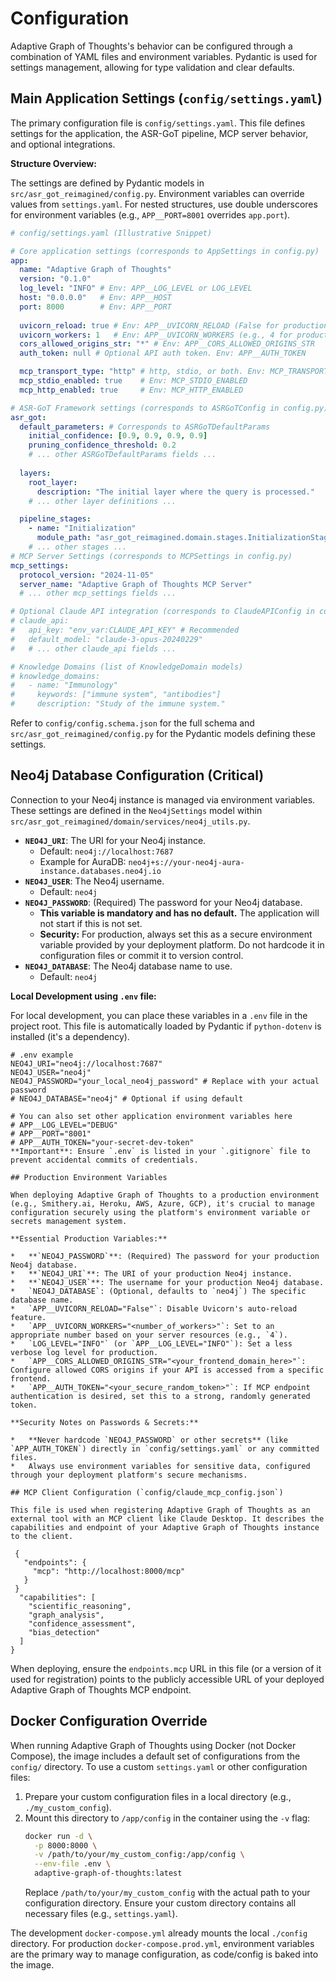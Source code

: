 # Configuration

Adaptive Graph of Thoughts's behavior can be configured through a combination of YAML files and environment variables. Pydantic is used for settings management, allowing for type validation and clear defaults.

## Main Application Settings (`config/settings.yaml`)

The primary configuration file is `config/settings.yaml`. This file defines settings for the application, the ASR-GoT pipeline, MCP server behavior, and optional integrations.

**Structure Overview:**

The settings are defined by Pydantic models in `src/asr_got_reimagined/config.py`. Environment variables can override values from `settings.yaml`. For nested structures, use double underscores for environment variables (e.g., `APP__PORT=8001` overrides `app.port`).

```yaml
# config/settings.yaml (Illustrative Snippet)

# Core application settings (corresponds to AppSettings in config.py)
app:
  name: "Adaptive Graph of Thoughts"
  version: "0.1.0"
  log_level: "INFO" # Env: APP__LOG_LEVEL or LOG_LEVEL
  host: "0.0.0.0"   # Env: APP__HOST
  port: 8000        # Env: APP__PORT
  
  uvicorn_reload: true # Env: APP__UVICORN_RELOAD (False for production)
  uvicorn_workers: 1   # Env: APP__UVICORN_WORKERS (e.g., 4 for production)
  cors_allowed_origins_str: "*" # Env: APP__CORS_ALLOWED_ORIGINS_STR
  auth_token: null # Optional API auth token. Env: APP__AUTH_TOKEN

  mcp_transport_type: "http" # http, stdio, or both. Env: MCP_TRANSPORT_TYPE
  mcp_stdio_enabled: true    # Env: MCP_STDIO_ENABLED
  mcp_http_enabled: true     # Env: MCP_HTTP_ENABLED

# ASR-GoT Framework settings (corresponds to ASRGoTConfig in config.py)
asr_got:
  default_parameters: # Corresponds to ASRGoTDefaultParams
    initial_confidence: [0.9, 0.9, 0.9, 0.9]
    pruning_confidence_threshold: 0.2
    # ... other ASRGoTDefaultParams fields ...
  
  layers:
    root_layer:
      description: "The initial layer where the query is processed."
    # ... other layer definitions ...

  pipeline_stages:
    - name: "Initialization"
      module_path: "asr_got_reimagined.domain.stages.InitializationStage"
    # ... other stages ...
# MCP Server Settings (corresponds to MCPSettings in config.py)
mcp_settings:
  protocol_version: "2024-11-05"
  server_name: "Adaptive Graph of Thoughts MCP Server"
  # ... other mcp_settings fields ...

# Optional Claude API integration (corresponds to ClaudeAPIConfig in config.py)
# claude_api:
#   api_key: "env_var:CLAUDE_API_KEY" # Recommended
#   default_model: "claude-3-opus-20240229"
#   # ... other claude_api fields ...

# Knowledge Domains (list of KnowledgeDomain models)
# knowledge_domains:
#   - name: "Immunology"
#     keywords: ["immune system", "antibodies"]
#     description: "Study of the immune system."
```

Refer to `config/config.schema.json` for the full schema and `src/asr_got_reimagined/config.py` for the Pydantic models defining these settings.

## Neo4j Database Configuration (Critical)

Connection to your Neo4j instance is managed via environment variables. These settings are defined in the `Neo4jSettings` model within `src/asr_got_reimagined/domain/services/neo4j_utils.py`.

*   **`NEO4J_URI`**: The URI for your Neo4j instance.
    *   Default: `neo4j://localhost:7687`
    *   Example for AuraDB: `neo4j+s://your-neo4j-aura-instance.databases.neo4j.io`
*   **`NEO4J_USER`**: The Neo4j username.
    *   Default: `neo4j`
*   **`NEO4J_PASSWORD`**: (Required) The password for your Neo4j database.
    *   **This variable is mandatory and has no default.** The application will not start if this is not set.
    *   **Security:** For production, always set this as a secure environment variable provided by your deployment platform. Do not hardcode it in configuration files or commit it to version control.
*   **`NEO4J_DATABASE`**: The Neo4j database name to use.
    *   Default: `neo4j`

**Local Development using `.env` file:**

For local development, you can place these variables in a `.env` file in the project root. This file is automatically loaded by Pydantic if `python-dotenv` is installed (it's a dependency).

```env
# .env example
NEO4J_URI="neo4j://localhost:7687"
NEO4J_USER="neo4j"
NEO4J_PASSWORD="your_local_neo4j_password" # Replace with your actual password
# NEO4J_DATABASE="neo4j" # Optional if using default

# You can also set other application environment variables here
# APP__LOG_LEVEL="DEBUG"
# APP__PORT="8001"
# APP__AUTH_TOKEN="your-secret-dev-token"
**Important**: Ensure `.env` is listed in your `.gitignore` file to prevent accidental commits of credentials.

## Production Environment Variables

When deploying Adaptive Graph of Thoughts to a production environment (e.g., Smithery.ai, Heroku, AWS, Azure, GCP), it's crucial to manage configuration securely using the platform's environment variable or secrets management system.

**Essential Production Variables:**

*   **`NEO4J_PASSWORD`**: (Required) The password for your production Neo4j database.
*   **`NEO4J_URI`**: The URI of your production Neo4j instance.
*   **`NEO4J_USER`**: The username for your production Neo4j database.
*   `NEO4J_DATABASE`: (Optional, defaults to `neo4j`) The specific database name.
*   `APP__UVICORN_RELOAD="False"`: Disable Uvicorn's auto-reload feature.
*   `APP__UVICORN_WORKERS="<number_of_workers>"`: Set to an appropriate number based on your server resources (e.g., `4`).
*   `LOG_LEVEL="INFO"` (or `APP__LOG_LEVEL="INFO"`): Set a less verbose log level for production.
*   `APP__CORS_ALLOWED_ORIGINS_STR="<your_frontend_domain_here>"`: Configure allowed CORS origins if your API is accessed from a specific frontend.
*   `APP__AUTH_TOKEN="<your_secure_random_token>"`: If MCP endpoint authentication is desired, set this to a strong, randomly generated token.

**Security Notes on Passwords & Secrets:**

*   **Never hardcode `NEO4J_PASSWORD` or other secrets** (like `APP_AUTH_TOKEN`) directly in `config/settings.yaml` or any committed files.
*   Always use environment variables for sensitive data, configured through your deployment platform's secure mechanisms.

## MCP Client Configuration (`config/claude_mcp_config.json`)

This file is used when registering Adaptive Graph of Thoughts as an external tool with an MCP client like Claude Desktop. It describes the capabilities and endpoint of your Adaptive Graph of Thoughts instance to the client.

 {
   "endpoints": {
     "mcp": "http://localhost:8000/mcp"
   }
 }
  "capabilities": [
    "scientific_reasoning",
    "graph_analysis",
    "confidence_assessment",
    "bias_detection"
  ]
}
```
When deploying, ensure the `endpoints.mcp` URL in this file (or a version of it used for registration) points to the publicly accessible URL of your deployed Adaptive Graph of Thoughts MCP endpoint.

## Docker Configuration Override

When running Adaptive Graph of Thoughts using Docker (not Docker Compose), the image includes a default set of configurations from the `config/` directory. To use a custom `settings.yaml` or other configuration files:

1.  Prepare your custom configuration files in a local directory (e.g., `./my_custom_config`).
2.  Mount this directory to `/app/config` in the container using the `-v` flag:
    ```bash
    docker run -d \
      -p 8000:8000 \
      -v /path/to/your/my_custom_config:/app/config \
      --env-file .env \
      adaptive-graph-of-thoughts:latest 
    ```
    Replace `/path/to/your/my_custom_config` with the actual path to your configuration directory.
    Ensure your custom directory contains all necessary files (e.g., `settings.yaml`).

The development `docker-compose.yml` already mounts the local `./config` directory. For production `docker-compose.prod.yml`, environment variables are the primary way to manage configuration, as code/config is baked into the image.

